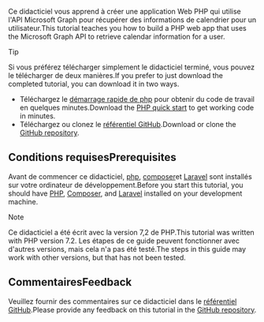 <!-- markdownlint-disable MD002 MD041 -->

<span data-ttu-id="fff0d-101">Ce didacticiel vous apprend à créer une application Web PHP qui utilise l'API Microsoft Graph pour récupérer des informations de calendrier pour un utilisateur.</span><span class="sxs-lookup"><span data-stu-id="fff0d-101">This tutorial teaches you how to build a PHP web app that uses the Microsoft Graph API to retrieve calendar information for a user.</span></span>

> [!TIP]
> <span data-ttu-id="fff0d-102">Si vous préférez télécharger simplement le didacticiel terminé, vous pouvez le télécharger de deux manières.</span><span class="sxs-lookup"><span data-stu-id="fff0d-102">If you prefer to just download the completed tutorial, you can download it in two ways.</span></span>
>
> - <span data-ttu-id="fff0d-103">Téléchargez le [démarrage rapide de php](https://developer.microsoft.com/graph/quick-start?platform=option-php) pour obtenir du code de travail en quelques minutes.</span><span class="sxs-lookup"><span data-stu-id="fff0d-103">Download the [PHP quick start](https://developer.microsoft.com/graph/quick-start?platform=option-php) to get working code in minutes.</span></span>
> - <span data-ttu-id="fff0d-104">Téléchargez ou clonez le [référentiel GitHub](https://github.com/microsoftgraph/msgraph-training-phpapp).</span><span class="sxs-lookup"><span data-stu-id="fff0d-104">Download or clone the [GitHub repository](https://github.com/microsoftgraph/msgraph-training-phpapp).</span></span>

## <a name="prerequisites"></a><span data-ttu-id="fff0d-105">Conditions requises</span><span class="sxs-lookup"><span data-stu-id="fff0d-105">Prerequisites</span></span>

<span data-ttu-id="fff0d-106">Avant de commencer ce didacticiel, [php](http://php.net/downloads.php), [composer](https://getcomposer.org/)et [Laravel](https://laravel.com/) sont installés sur votre ordinateur de développement.</span><span class="sxs-lookup"><span data-stu-id="fff0d-106">Before you start this tutorial, you should have [PHP](http://php.net/downloads.php), [Composer](https://getcomposer.org/), and [Laravel](https://laravel.com/) installed on your development machine.</span></span>

> [!NOTE]
> <span data-ttu-id="fff0d-107">Ce didacticiel a été écrit avec la version 7,2 de PHP.</span><span class="sxs-lookup"><span data-stu-id="fff0d-107">This tutorial was written with PHP version 7.2.</span></span> <span data-ttu-id="fff0d-108">Les étapes de ce guide peuvent fonctionner avec d'autres versions, mais cela n'a pas été testé.</span><span class="sxs-lookup"><span data-stu-id="fff0d-108">The steps in this guide may work with other versions, but that has not been tested.</span></span>

## <a name="feedback"></a><span data-ttu-id="fff0d-109">Commentaires</span><span class="sxs-lookup"><span data-stu-id="fff0d-109">Feedback</span></span>

<span data-ttu-id="fff0d-110">Veuillez fournir des commentaires sur ce didacticiel dans le [référentiel GitHub](https://github.com/microsoftgraph/msgraph-training-phpapp).</span><span class="sxs-lookup"><span data-stu-id="fff0d-110">Please provide any feedback on this tutorial in the [GitHub repository](https://github.com/microsoftgraph/msgraph-training-phpapp).</span></span>